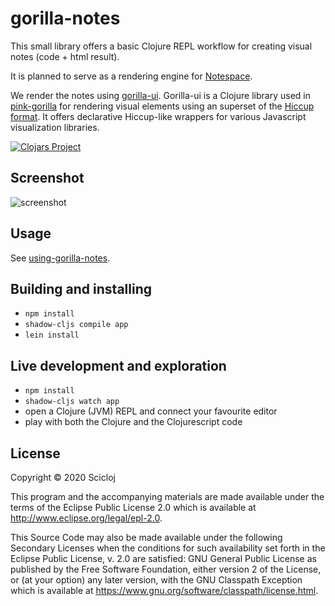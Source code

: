 # gorilla-notes

This small library offers a basic Clojure REPL workflow for creating visual notes (code + html result).

It is planned to serve as a rendering engine for [Notespace](https://github.com/scicloj/notespace).

We render the notes using [gorilla-ui](https://github.com/pink-gorilla/gorilla-ui). Gorilla-ui is a Clojure library used in [pink-gorilla](https://pink-gorilla.github.io) for rendering visual elements using an superset of the [Hiccup format](https://github.com/weavejester/hiccup). It offers declarative Hiccup-like wrappers for various Javascript visualization libraries.

[![Clojars Project](https://img.shields.io/clojars/v/scicloj/gorilla-notes.svg)](https://clojars.org/scicloj/gorilla-notes)

## Screenshot

![screenshot](images/Screenshot_2020-07-23_02-03-01.png)

## Usage
See [using-gorilla-notes](https://github.com/scicloj/using-gorilla-notes).

## Building and installing

- `npm install`
- `shadow-cljs compile app`
- `lein install`

## Live development and exploration

- `npm install`
- `shadow-cljs watch app`
- open a Clojure (JVM) REPL and connect your favourite editor
- play with both the Clojure and the Clojurescript code

## License

Copyright © 2020 Scicloj

This program and the accompanying materials are made available under the
terms of the Eclipse Public License 2.0 which is available at
http://www.eclipse.org/legal/epl-2.0.

This Source Code may also be made available under the following Secondary
Licenses when the conditions for such availability set forth in the Eclipse
Public License, v. 2.0 are satisfied: GNU General Public License as published by
the Free Software Foundation, either version 2 of the License, or (at your
option) any later version, with the GNU Classpath Exception which is available
at https://www.gnu.org/software/classpath/license.html.
